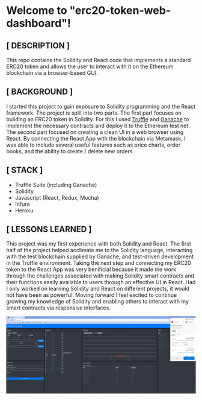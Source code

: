 # Welcome to "erc20-token-web-dashboard"!

## [ DESCRIPTION ]

This repo contains the Solidity and React code that implements a standard ERC20 token and allows the user to interact with it on the Ethereum blockchain via a browser-based GUI. 

## [ BACKGROUND ]

I started this project to gain exposure to Solidity programming and the React framework.  The project is split into two parts.  The first part focuses on building an ERC20 token in Solidity.  For this I used [Truffle](https://www.trufflesuite.com/docs/truffle/overview) and [Ganache](https://www.trufflesuite.com/ganache) to implement the necessary contracts and deploy it to the Ethereum test net.  The second part focused on creating a clean UI in a web browser using React.  By connecting the React App with the blockchain via Metamask, I was able to include several useful features such as price charts, order books, and the ability to create / delete new orders.


## [ STACK ]
- Truffle Suite (including Ganache)
- Solidity
- Javascript (React, Redux, Mocha)
- Infura
- Heroku

## [ LESSONS LEARNED ]

This project was my first experience with both Solidity and React.  The first half of the project helped acclimate me to the Solidity language, interacting with the test blockchain supplied by Ganache, and test-driven development in the Truffle environment.  Taking the next step and connecting my ERC20 token to the React App was very benificial because it made me work through the challenges associated with making Solidity smart contracts and their functions easily available to users through an effective UI in React.  Had I only worked on learning Solidity and React on different projects, it would not have been as powerful. Moving forward I feel excited to continue growing my knowledge of Solidity and enabling others to interact with my smart contracts via responsive interfaces.

![](https://github.com/energy-on-chain/erc20-token-web-dashboard/blob/master/erc20-dashboard-screenshot.jpg)
